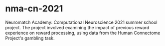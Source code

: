 # nma-cn-2021
Neuromatch Academy: Computational Neuroscience 2021 summer school project.
The project involved examining the impact of previous reward experience on reward processing, using data from the Human Connectome Project's gambling task.
